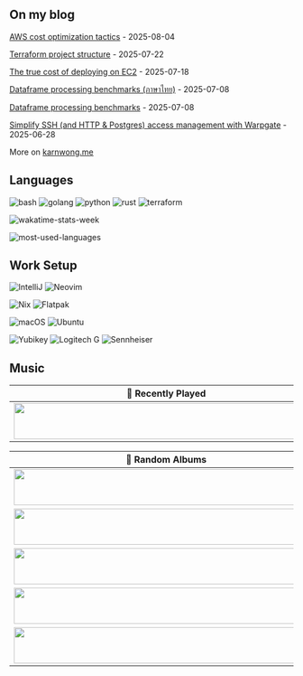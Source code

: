 [//]: # (<h1 align="center"><code>Hello, I'm Karn! 👋</code></h1>)
[//]: # ()
[//]: # (<p align="center">)

[//]: # ()
[//]: # ([//]: # &#40;<a href="https://github.com/kahnwong"><img src="https://img.shields.io/badge/-kahnwong-3a3a3a?style=flat&logo=GitHub&logoColor=white" /></a>&#41;)
[//]: # ([//]: # &#40;<a href="https://bsky.app/profile/karnwong.me"><img src="https://img.shields.io/badge/@karnwong.me-0285FF.svg?style=flat&logo=Bluesky&logoColor=white" /></a>&#41;)
[//]: # ()
[//]: # ([//]: # &#40;<a href="https://www.discord.com"><img src="https://img.shields.io/badge/-kahnwong%237593-5865F2?style=flat&logo=discord&logoColor=white" /></a>&#41;)
[//]: # ()
[//]: # ([//]: # &#40;<a href="https://www.linkedin.com/in/karnsiree-w-7b535b202/"><img src="https://img.shields.io/badge/-karnsiree&ndash;w&ndash;7b535b202-0072b1?style=flat&logo=Linkedin&logoColor=white" /></a>&#41;)
[//]: # (</p>)

[//]: # ()
[//]: # (<p align="center">)

[//]: # (<a href="https://buymeacoffee.com/kahnwong"><img src="https://img.shields.io/badge/Buy%20Me%20A%20Coffee-FFDD00.svg?style=for-the-badge&logo=Buy-Me-A-Coffee&logoColor=black" /></a>)

[//]: # (</p>)

[//]: # ()
[//]: # (<p align="center">)

[//]: # (<a href="mailto:karn@karnwong.me"><code>karn at karnwong dot me</code></a>)

[//]: # (</p>)

[//]: # (## Active communities)

[//]: # ()
[//]: # (- [Data Engineering Discord]&#40;https://invite.gg/dataengineering&#41; &#40;English&#41;)

[//]: # (- [Data Science Discord]&#40;https://discord.com/invite/UYNaemm&#41; &#40;English&#41;)

[//]: # (- [DevOps, SRE, & Infrastructure Discord]&#40;https://discord.com/invite/VEEnHkPzY6&#41; &#40;English&#41;)

[//]: # (- [Data Engineer Cafe]&#40;https://discuss.dataengineercafe.io&#41; &#40;Thai&#41;)

## On my blog

<!-- blog starts -->
[AWS cost optimization tactics](https://karnwong.me/posts/2025/08/aws-cost-optimization-tactics/) - 2025-08-04

[Terraform project structure](https://karnwong.me/posts/2025/07/terraform-project-structure/) - 2025-07-22

[The true cost of deploying on EC2](https://karnwong.me/posts/2025/07/the-true-cost-of-deploying-on-ec2/) - 2025-07-18

[Dataframe processing benchmarks (ภาษาไทย)](https://karnwong.me/posts/2025/07/dataframe-processing-benchmarks-th/) - 2025-07-08

[Dataframe processing benchmarks](https://karnwong.me/posts/2025/07/dataframe-processing-benchmarks/) - 2025-07-08

[Simplify SSH (and HTTP & Postgres) access management with Warpgate](https://karnwong.me/posts/2025/06/simplify-ssh-and-postgres-http-access-management-with-warpgate/) - 2025-06-28
<!-- blog ends -->

More on [karnwong.me](https://www.karnwong.me/posts/)

</td><td valign="top" width="33%">

## Languages

![bash](https://img.shields.io/badge/GNU%20Bash-4EAA25.svg?style=for-the-badge&logo=GNU-Bash&logoColor=white)
![golang](https://img.shields.io/badge/Go-00ADD8.svg?style=for-the-badge&logo=Go&logoColor=white)
![python](https://img.shields.io/badge/Python-3776AB.svg?style=for-the-badge&logo=Python&logoColor=white)
![rust](https://img.shields.io/badge/Rust-000000.svg?style=for-the-badge&logo=Rust&logoColor=white)
![terraform](https://img.shields.io/badge/terraform-%235835CC.svg?style=for-the-badge&logo=terraform&logoColor=white)

![wakatime-stats-week](https://github-readme-stats-five-pearl-59.vercel.app/api/wakatime?username=@kahnwong&layout=compact&langs_count=8&hide=mason,git,xml,shell%20script,textmate,javascript,text,toml,json,makefile)

![most-used-languages](https://github-readme-stats-five-pearl-59.vercel.app/api/top-langs/?username=kahnwong&hide_progress=false&layout=compact&hide=jupyter%20notebook%2Chtml,typescript,javascript)

[//]: # (## Tools)

[//]: # (## Cloud Native)

[//]: # ()
[//]: # (![Docker]&#40;https://img.shields.io/badge/docker-%230db7ed.svg?style=for-the-badge&logo=docker&logoColor=white&#41;)

[//]: # (![Kubernetes]&#40;https://img.shields.io/badge/kubernetes-%23326ce5.svg?style=for-the-badge&logo=kubernetes&logoColor=white&#41;)

[//]: # (![Helm]&#40;https://img.shields.io/badge/Helm-0F1689.svg?style=for-the-badge&logo=Helm&logoColor=white&#41;)

[//]: # (![K3S]&#40;https://img.shields.io/badge/K3s-FFC61C.svg?style=for-the-badge&logo=K3s&logoColor=black&#41;)

[//]: # (![Harbor]&#40;https://img.shields.io/badge/Harbor-60B932.svg?style=for-the-badge&logo=Harbor&logoColor=white&#41;)

[//]: # ()
[//]: # (![Grafana]&#40;https://img.shields.io/badge/grafana-%23F46800.svg?style=for-the-badge&logo=grafana&logoColor=white&#41;)

[//]: # (![Prometheus]&#40;https://img.shields.io/badge/Prometheus-E6522C?style=for-the-badge&logo=Prometheus&logoColor=white&#41;)

[//]: # ()
[//]: # (![MiniO]&#40;https://img.shields.io/badge/MinIO-C72E49.svg?style=for-the-badge&logo=MinIO&logoColor=white&#41;)

[//]: # (![MLflow]&#40;https://img.shields.io/badge/MLflow-0194E2.svg?style=for-the-badge&logo=MLflow&logoColor=white&#41;)

[//]: # (### DevOps)

[//]: # ()
[//]: # (![Caddy]&#40;https://img.shields.io/badge/Caddy-1F88C0.svg?style=for-the-badge&logo=Caddy&logoColor=white&#41;)

[//]: # (![Terraform]&#40;https://img.shields.io/badge/Terraform-7B42BC.svg?style=for-the-badge&logo=Terraform&logoColor=white&#41;)

[//]: # (![GitHub Actions]&#40;https://img.shields.io/badge/github%20actions-%232671E5.svg?style=for-the-badge&logo=githubactions&logoColor=white&#41;)

[//]: # (![Proxmox]&#40;https://img.shields.io/badge/Proxmox-E57000.svg?style=for-the-badge&logo=proxmox&logoColor=white&#41;)

[//]: # ()
[//]: # (![Authentik]&#40;https://img.shields.io/badge/Authentik-FD4B2D.svg?style=for-the-badge&logo=Authentik&logoColor=white&#41;)

[//]: # ()
[//]: # (![Infracost]&#40;https://img.shields.io/badge/Infracost-DB44B8.svg?style=for-the-badge&logo=Infracost&logoColor=white&#41;)

[//]: # (![NewRelic]&#40;https://img.shields.io/badge/New%20Relic-1CE783.svg?style=for-the-badge&logo=New-Relic&logoColor=white&#41;)

[//]: # (### Databases)

[//]: # ()
[//]: # (![Postgres]&#40;https://img.shields.io/badge/postgres-%23336791.svg?&style=for-the-badge&logo=postgresql&logoColor=white&#41;)

[//]: # (![MongoDB]&#40;https://img.shields.io/badge/MongoDB-47A248.svg?style=for-the-badge&logo=MongoDB&logoColor=white&#41;)

[//]: # (![BigQuery]&#40;https://img.shields.io/badge/BigQuery-%234285F4?style=for-the-badge&logoColor=white&logo=google-cloud&#41;)

[//]: # (![DuckDB]&#40;https://img.shields.io/badge/DuckDB-FFF000.svg?style=for-the-badge&logo=DuckDB&logoColor=black&#41;)

[//]: # (## Cloud)

[//]: # ()
[//]: # (![AWS]&#40;https://img.shields.io/badge/AWS-%23FF9900.svg?style=for-the-badge&logo=amazon-aws&logoColor=white&#41;)

[//]: # (![Google Cloud]&#40;https://img.shields.io/badge/GoogleCloud-%234285F4.svg?style=for-the-badge&logo=google-cloud&logoColor=white&#41;)

[//]: # (![Digital Ocean]&#40;https://img.shields.io/badge/DigitalOcean-0080FF.svg?style=for-the-badge&logo=DigitalOcean&logoColor=white&#41;)

[//]: # ()
[//]: # (![Cloudflare]&#40;https://img.shields.io/badge/Cloudflare-F38020.svg?style=for-the-badge&logo=Cloudflare&logoColor=white&#41;)

[//]: # (![Vercel]&#40;https://img.shields.io/badge/Vercel-000000.svg?style=for-the-badge&logo=Vercel&logoColor=white&#41;)

[//]: # (![AWS Cloudwatch]&#40;https://img.shields.io/badge/Amazon%20CloudWatch-FF4F8B.svg?style=for-the-badge&logo=Amazon-CloudWatch&logoColor=white&#41;)

[//]: # (![AWS EC2]&#40;https://img.shields.io/badge/Amazon%20EC2-FF9900.svg?style=for-the-badge&logo=Amazon-EC2&logoColor=white&#41;)

[//]: # (![AWS ECS]&#40;https://img.shields.io/badge/Amazon%20ECS-FF9900.svg?style=for-the-badge&logo=Amazon-ECS&logoColor=white&#41;)

[//]: # (![AWS RDS]&#40;https://img.shields.io/badge/Amazon%20RDS-527FFF.svg?style=for-the-badge&logo=Amazon-RDS&logoColor=white&#41;)

[//]: # (![AWS S3]&#40;https://img.shields.io/badge/Amazon%20S3-569A31.svg?style=for-the-badge&logo=Amazon-S3&logoColor=white&#41;)

[//]: # (![AWS ELB]&#40;https://img.shields.io/badge/AWS%20Elastic%20Load%20Balancing-8C4FFF.svg?style=for-the-badge&logo=AWS-Elastic-Load-Balancing&logoColor=white&#41;)

[//]: # (![AWS Fargate]&#40;https://img.shields.io/badge/AWS%20Fargate-FF9900.svg?style=for-the-badge&logo=AWS-Fargate&logoColor=white&#41;)

[//]: # (![AWS Lambda]&#40;https://img.shields.io/badge/AWS%20Lambda-FF9900.svg?style=for-the-badge&logo=AWS-Lambda&logoColor=white&#41;)

[//]: # (![AWS Secrets Manager]&#40;https://img.shields.io/badge/AWS%20Secrets%20Manager-DD344C.svg?style=for-the-badge&logo=AWS-Secrets-Manager&logoColor=white&#41;)

[//]: # ()
[//]: # (![BigQuery]&#40;https://img.shields.io/badge/Google%20BigQuery-669DF6.svg?style=for-the-badge&logo=Google-BigQuery&logoColor=white&#41;)

[//]: # (![GCS]&#40;https://img.shields.io/badge/Google%20Cloud%20Storage-AECBFA.svg?style=for-the-badge&logo=Google-Cloud-Storage&logoColor=black&#41;)

[//]: # (### Python)

[//]: # (![FastAPI]&#40;https://img.shields.io/badge/FastAPI-009688.svg?style=for-the-badge&logo=FastAPI&logoColor=white&#41;)

[//]: # (![Pydantic]&#40;https://img.shields.io/badge/Pydantic-E92063.svg?style=for-the-badge&logo=Pydantic&logoColor=white&#41;)

[//]: # (![Pytest]&#40;https://img.shields.io/badge/Pytest-0A9EDC.svg?style=for-the-badge&logo=Pytest&logoColor=white&#41;)

[//]: # (### Data / ML)

[//]: # ()
[//]: # (![Apache Spark]&#40;https://img.shields.io/badge/Apache%20Spark-E25A1C.svg?style=for-the-badge&logo=Apache-Spark&logoColor=white&#41;)

[//]: # (![Apache Parquet]&#40;https://img.shields.io/badge/Apache%20Parquet-50ABF1.svg?style=for-the-badge&logo=Apache-Parquet&logoColor=white&#41;)

[//]: # (![Polars]&#40;https://img.shields.io/badge/Polars-CD792C.svg?style=for-the-badge&logo=Polars&logoColor=white&#41;)

[//]: # ()
[//]: # (![Ray]&#40;https://img.shields.io/badge/Ray-028CF0.svg?style=for-the-badge&logo=Ray&logoColor=white&#41;)

[//]: # (![scikit-learn]&#40;https://img.shields.io/badge/scikitlearn-F7931E.svg?style=for-the-badge&logo=scikit-learn&logoColor=white&#41;)

[//]: # (![DVC]&#40;https://img.shields.io/badge/DVC-13ADC7.svg?style=for-the-badge&logo=DVC&logoColor=white&#41;)

[//]: # (### Geospatial)

[//]: # ()
[//]: # (![H3]&#40;https://img.shields.io/badge/H3-1E54B7.svg?style=for-the-badge&logo=H3&logoColor=white&#41;)

[//]: # (![QGIS]&#40;https://img.shields.io/badge/Qgis-589632.svg?style=for-the-badge&logo=Qgis&logoColor=white&#41;)

[//]: # (![Folium]&#40;https://img.shields.io/badge/Folium-77B829.svg?style=for-the-badge&logo=Folium&logoColor=white&#41;)

[//]: # (![Leaflet]&#40;https://img.shields.io/badge/Leaflet-199900.svg?style=for-the-badge&logo=Leaflet&logoColor=white&#41;)

[//]: # (### Misc)

[//]: # ()
[//]: # (![ffmpeg]&#40;https://img.shields.io/badge/FFmpeg-007808.svg?style=for-the-badge&logo=FFmpeg&logoColor=white&#41;)

## Work Setup

![IntelliJ](https://img.shields.io/badge/IntelliJ%20IDEA-000000.svg?style=for-the-badge&logo=IntelliJ-IDEA&logoColor=white)
![Neovim](https://img.shields.io/badge/NeoVim-%2357A143.svg?&style=for-the-badge&logo=neovim&logoColor=white)

![Nix](https://img.shields.io/badge/NIX-5277C3.svg?style=for-the-badge&logo=NixOS&logoColor=white)
![Flatpak](https://img.shields.io/badge/Flatpak-4A90D9.svg?style=for-the-badge&logo=Flatpak&logoColor=white)

![macOS](https://img.shields.io/badge/mac%20os-000000?style=for-the-badge&logo=macos&logoColor=F0F0F0)
![Ubuntu](https://img.shields.io/badge/Ubuntu-E95420?style=for-the-badge&logo=ubuntu&logoColor=white)

![Yubikey](https://img.shields.io/badge/Yubikey-84BD00.svg?style=for-the-badge&logo=Yubico&logoColor=white)
![Logitech G](https://img.shields.io/badge/Logitech%20G-00B8FC.svg?style=for-the-badge&logo=Logitech-G&logoColor=white)
![Sennheiser](https://img.shields.io/badge/Sennheiser-000000.svg?style=for-the-badge&logo=Sennheiser&logoColor=white)

## Music

| 🎵 Recently Played                                                                                                                                                                                                                                |
| ------------------------------------------------------------------------------------------------------------------------------------------------------------------------------------------------------------------------------------------------- |
| <a href="https://subsonic-widgets.karnwong.me/now-playing.svg"><img src="https://subsonic-widgets.karnwong.me/now-playing.svg" width="540" height="64"></a> |

<table>
  <thead>
    <tr>
      <th>🔀 Random Albums</th>
    </tr>
  </thead>
  <tbody>
    <tr>
      <td>
        <a
          href="https://subsonic-widgets.karnwong.me/random-album-1.svg"
          ><img
            src="https://subsonic-widgets.karnwong.me/random-album-1.svg"
            width="540"
            height="64"
        /></a>
      </td>
    </tr>
    <tr></tr>
    <!-- hide gray row -->
    <tr>
      <td>
        <a
          href="https://subsonic-widgets.karnwong.me/random-album-2.svg"
          ><img
            src="https://subsonic-widgets.karnwong.me/random-album-2.svg"
            width="540"
            height="64"
        /></a>
      </td>
    </tr>
    <tr></tr>
    <!-- hide gray row -->
    <tr>
      <td>
        <a
          href="https://subsonic-widgets.karnwong.me/random-album-3.svg"
          ><img
            src="https://subsonic-widgets.karnwong.me/random-album-3.svg"
            width="540"
            height="64"
        /></a>
      </td>
    </tr>
    <tr></tr>
    <!-- hide gray row -->
    <tr>
      <td>
        <a
          href="https://subsonic-widgets.karnwong.me/random-album-4.svg"
          ><img
            src="https://subsonic-widgets.karnwong.me/random-album-4.svg"
            width="540"
            height="64"
        /></a>
      </td>
    </tr>
    <tr></tr>
    <!-- hide gray row -->
    <tr>
      <td>
        <a
          href="https://subsonic-widgets.karnwong.me/random-album-5.svg"
          ><img
            src="https://subsonic-widgets.karnwong.me/random-album-5.svg"
            width="540"
            height="64"
        /></a>
      </td>
    </tr>
  </tbody>
</table>
